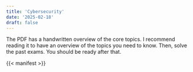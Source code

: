 ```yaml
---
title: 'Cybersecurity'
date: '2025-02-18'
draft: false
---
```


The PDF has a handwritten overview of the core topics. I recommend reading it to have an overview of the topics you need to know. Then, solve the past exams. You should be ready after that.

{{< manifest >}}
